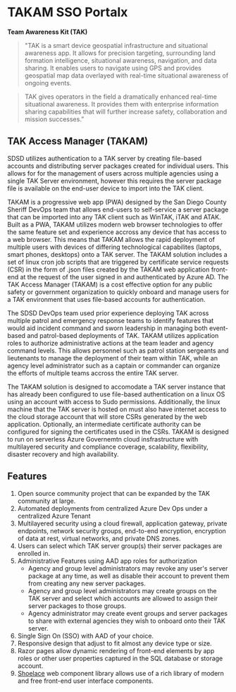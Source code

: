 # TAKAM SSO Portalx

**Team Awareness Kit (TAK)**
> "TAK is a smart device geospatial infrastructure and situational awareness app. It allows for precision targeting, surrounding land formation intelligence, situational awareness, navigation, and data sharing. It enables users to navigate using GPS and provides geospatial map data overlayed with real-time situational awareness of ongoing events. 

> TAK gives operators in the field a dramatically enhanced real-time situational awareness. It provides them with enterprise information sharing capabilities that will further increase safety, collaboration and mission successes.”
## TAK Access Manager (TAKAM)
SDSD utilizes authentication to a TAK server by creating file-based accounts and distributing server packages created for individual users. This allows for for the management of users across multiple agencies using a single TAK Server environment, however this requires the server package file is available on the end-user device to import into the TAK client.

TAKAM is a progressive web app (PWA) designed by the San Diego County Sheriff DevOps team that allows end-users to self-service a server package that can be imported into any TAK client such as WinTAK, iTAK and ATAK. Built as a PWA, TAKAM utilizes modern web browser technologies to offer the same feature set and experience accross any device that has access to a web browser. This means that TAKAM allows the rapid deployment of multiple users with devices of differing technological capabilites (laptops, smart phones, desktops) onto a TAK server. The TAKAM solution includes a set of linux cron job scripts that are triggered by certificate service requests (CSR) in the form of .json files created by the TAKAM web application front-end at the request of the user signed in and authenticated by Azure AD. The TAK Access Manager (TAKAM) is a cost effective option for any public safety or government organization to quickly onboard and manage users for a TAK environment that uses file-based accounts for authentication.

The SDSD DevOps team used prior experience deploying TAK across multiple patrol and emergency response teams to identify features that would aid incident command and sworn leadership in managing both event-based and patrol-based deployments of TAK. TAKAM utilizes application roles to authorize administrative actions at the team leader and agency command levels. This allows personnel such as patrol station sergeants and lieutenants to manage the deployment of their team within TAK, while an agency level administrator such as a captain or commander can organize the efforts of multiple teams accross the entire TAK server.

The TAKAM solution is designed to accomodate a TAK server instance that has already been configured to use file-based authentication on a linux OS using an account with access to Sudo permissions. Additionally, the linux machine that the TAK server is hosted on must also have internet access to the cloud storage account that will store CSRs generated by the web application. Optionally, an intermediate certificate authority can be configured for signing the certificates used in the CSRs. TAKAM is designed to run on serverless Azure Governemtn cloud insfrastructure with multilayered security and compliance coverage, scalability, flexibility, disaster recovery and high availability.

## Features

1. Open source community project that can be expanded by the TAK community at large.
2. Automated deployments from centralized Azure Dev Ops under a centralized Azure Tenant
3. Multilayered security using a cloud firewall, application gateway, private endpoints, network security groups, end-to-end encryption, encryption of data at rest, virtual networks, and private DNS zones.
5. Users can select which TAK server group(s) their server packages are enrolled in.
6. Administrative Features using AAD app roles for authorization
   - Agency and group level administrators may revoke any user's server package at any time, as well as disable their account to prevent them from creating any new server packages.
   - Agency and group level administrators may create groups on the TAK server and select which accounts are allowed to assign their server packages to those groups.
   - Agency administrator may create event groups and server packages to share with external agencies they wish to onboard onto their TAK server.
9. Single Sign On (SSO) with AAD of your choice.
10. Responsive design that adjust to fit almost any device type or size.
11. Razor pages allow dynamic rendering of front-end elements by app roles or other user properties captured in the SQL database or storage account.
12. [Shoelace](https://shoelace.style/) web component library allows use of a rich library of modern and free front-end user interface components.

<!-- TO DO: add setup instruction (FAQ section) -->
